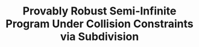 ---
layout: default
title: Provably Robust Semi-Infinite Program Under Collision Constraints via Subdivision
authors: Duo Zhang, Xifeng Gao, Kui Wu, Zherong Pan 
publication: preprint on ArXiv 
year: 2023 
slug: traj_gen 
doi: None 
url: None 
note: Due to the patent we are applying, the paper cannot be disclosed. 
---